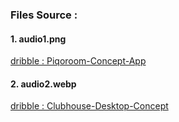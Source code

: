 ### Files Source : 
#### 1. audio1.png
[dribble : Piqoroom-Concept-App](https://dribbble.com/shots/16769041-Piqoroom-Concept-App)

#### 2. audio2.webp
[dribble : Clubhouse-Desktop-Concept](https://dribbble.com/shots/15302913-Clubhouse-Desktop-Concept)
